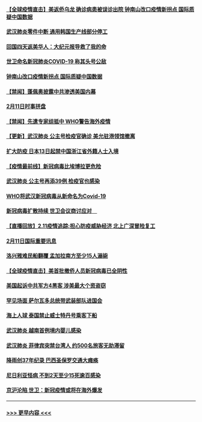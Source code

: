 #### [【全球疫情直击】美返侨乌龙 确诊病患被误诊出院 钟南山改口疫情新拐点 国际质疑中国数据](../pages/prog202/a102775378.md?t=02121822) 
#### [武汉肺炎零件中断 通用韩国生产线部分停工](../pages/prog202/a102775365.md?t=02121822) 
#### [回国四天返美华人：大纪元报导救了我的命](../pages/prog202/a102775342.md?t=02121822) 
#### [世卫命名新冠肺炎COVID-19 称其头号公敌](../pages/prog202/a102775196.md?t=02121822) 
#### [钟南山改口疫情新拐点 国际质疑中国数据](../pages/prog202/a102775178.md?t=02121822) 
#### [【禁闻】蓬佩奥披露中共渗透美国内幕](../pages/prog202/a102775129.md?t=02121822) 
#### [2月11日时事拼盘](../pages/prog202/a102775140.md?t=02121822) 
#### [【禁闻】先遣专家组抵中 WHO警告海外疫情](../pages/prog202/a102775112.md?t=02121822) 
#### [【更新】武汉肺炎 公主号检疫官确诊 美允驻港领馆撤离](../pages/prog202/a102770740.md?t=02121822) 
#### [扩大防疫 日本13日起禁中国浙江省外籍人士入境](../pages/prog202/a102775051.md?t=02121822) 
#### [【疫情最前线】新冠病毒比埃博拉更危险](../pages/prog202/a102775043.md?t=02121822) 
#### [武汉肺炎 公主号再添39例 检疫官也感染](../pages/prog202/a102775031.md?t=02121822) 
#### [WHO将武汉新冠病毒从新命名为Covid-19](../pages/prog202/a102774891.md?t=02121822) 
#### [新冠病毒扩散持续 世卫会议商讨应对　](../pages/prog202/a102774850.md?t=02121822) 
#### [【直播回放】2.11疫情追踪:担心防疫威胁经济 北上广深冒险复工](../pages/prog202/a102774741.md?t=02121822) 
#### [2月11日国际重要讯息](../pages/prog202/a102774621.md?t=02121822) 
#### [洛兴雅难民船翻覆 孟加拉南方至少15人溺毙](../pages/prog202/a102774586.md?t=02121822) 
#### [【全球疫情直击】美首批撤侨人员新冠病毒已全阴性](../pages/prog202/a102774523.md?t=02121822) 
#### [美国起诉中共军方4黑客 涉美最大个资盗窃](../pages/prog202/a102774508.md?t=02121822) 
#### [罕见场面  萨尔瓦多总统带武装部队进国会](../pages/prog202/a102774494.md?t=02121822) 
#### [海上人球 泰国禁止威士特丹号乘客下船](../pages/prog202/a102774384.md?t=02121822) 
#### [武汉肺炎 越南首例境内婴儿感染](../pages/prog202/a102774365.md?t=02121822) 
#### [武汉肺炎 菲律宾突禁台湾人 约500名旅客无助滞留](../pages/prog202/a102774288.md?t=02121822) 
#### [降雨创37年纪录 巴西圣保罗交通大瘫痪](../pages/prog202/a102774273.md?t=02121822) 
#### [尼日利亚怪病 不到2天至少15死逾百感染](../pages/prog202/a102774260.md?t=02121822) 
#### [京沪沦陷 世卫：新冠疫情或将在海外爆发](../pages/prog202/a102774135.md?t=02121822) 

----
#### [ >>> 更早内容 <<< ](../indexes/prog202-earlier.md)
